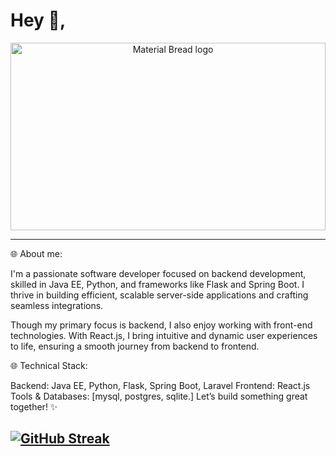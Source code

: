 
# Hey 👋,

<div style="text-align:center">
  <img width="100%" height="300px" src="https://github.com/user-attachments/assets/ea39a01e-7fbd-4cef-b6e7-c049f1e1ac43" alt="Material Bread logo">
</div>

---
🌐 About me:

I'm a passionate software developer focused on backend development, skilled in Java EE, Python, and frameworks like Flask and Spring Boot. I thrive in building efficient, scalable server-side applications and crafting seamless integrations.

Though my primary focus is backend, I also enjoy working with front-end technologies. With React.js, I bring intuitive and dynamic user experiences to life, ensuring a smooth journey from backend to frontend.

🌐 Technical Stack:

Backend: Java EE, Python, Flask, Spring Boot, Laravel
Frontend: React.js
Tools & Databases: [mysql, postgres, sqlite.]
Let’s build something great together! ✨

<a href="https://git.io/streak-stats"><img src="https://streak-stats.demolab.com?user=maruands&theme=dark&exclude_days=Sat" alt="GitHub Streak" /></a>
---

<!--
**maruands/maruands** is a ✨ _special_ ✨ repository because its `README.md` (this file) appears on your GitHub profile.

Here are some ideas to get you started:

- 🔭 I’m currently working on ...
- 🌱 I’m currently learning ...
- 👯 I’m looking to collaborate on ...
- 🤔 I’m looking for help with ...
- 💬 Ask me about ...
- 📫 How to reach me: ...
- 😄 Pronouns: ...
- ⚡ Fun fact: ...
-->
